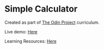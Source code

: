 # Simple Calculator

Created as part of [The Odin Project](https://www.theodinproject.com/lessons/foundations-calculator) curriculum.

Live demo: [Here](https://mesakhlolo.github.io/odin-calculator/)

Learning Resources: [Here]((https://www.youtube.com/watch?v=Kyxvms8pnSU&t=1s))
